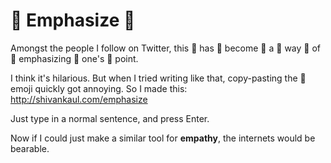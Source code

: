 # 👏 Emphasize 👏
Amongst the people I follow on Twitter, this 👏 has 👏 become 👏 a 👏 way 👏 of 👏 emphasizing 👏 one's 👏 point. 

I think it's hilarious. But when I tried writing like that, copy-pasting the 👏 emoji quickly got annoying. So I made this: http://shivankaul.com/emphasize

Just type in a normal sentence, and press Enter.

Now if I could just make a similar tool for **empathy**, the internets would be bearable.
